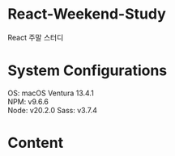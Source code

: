 # React-Weekend-Study

React 주말 스터디

# System Configurations

OS: macOS Ventura 13.4.1  
NPM: v9.6.6  
Node: v20.2.0
Sass: v3.7.4

# Content
